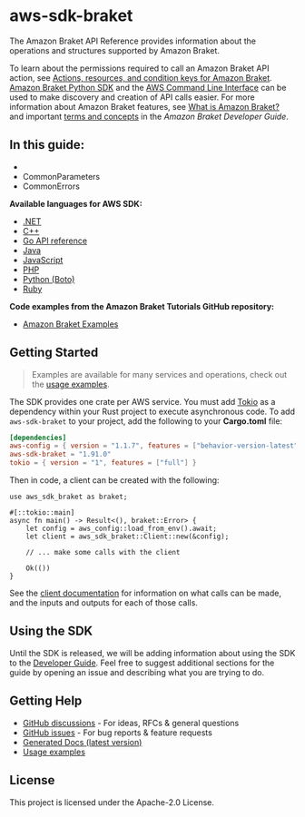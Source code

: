 # aws-sdk-braket

The Amazon Braket API Reference provides information about the operations and structures supported by Amazon Braket.

To learn about the permissions required to call an Amazon Braket API action, see [Actions, resources, and condition keys for Amazon Braket](https://docs.aws.amazon.com/service-authorization/latest/reference/list_amazonbraket.html). [Amazon Braket Python SDK](https://amazon-braket-sdk-python.readthedocs.io/en/latest/#) and the [AWS Command Line Interface](https://docs.aws.amazon.com/cli/latest/reference/braket/) can be used to make discovery and creation of API calls easier. For more information about Amazon Braket features, see [What is Amazon Braket?](https://docs.aws.amazon.com/braket/latest/developerguide/what-is-braket.html) and important [terms and concepts](https://docs.aws.amazon.com/braket/latest/developerguide/braket-terms.html) in the _Amazon Braket Developer Guide_.

__In this guide:__
  -
  -
  - CommonParameters
  - CommonErrors

__Available languages for AWS SDK:__
  - [.NET](https://docs.aws.amazon.com/sdkfornet/v3/apidocs/items/Braket/NBraket.html)
  - [C++](https://sdk.amazonaws.com/cpp/api/LATEST/root/html/index.html)
  - [Go API reference](https://docs.aws.amazon.com/sdk-for-go/api/service/braket/)
  - [Java](https://docs.aws.amazon.com/AWSJavaSDK/latest/javadoc/com/amazonaws/services/braket/package-summary.html)
  - [JavaScript](https://docs.aws.amazon.com/AWSJavaScriptSDK/latest/AWS/Braket.html)
  - [PHP](https://docs.aws.amazon.com/aws-sdk-php/v3/api/class-Aws.Braket.BraketClient.html)
  - [Python (Boto)](https://boto3.amazonaws.com/v1/documentation/api/latest/reference/services/braket.html)
  - [Ruby](https://docs.aws.amazon.com/sdk-for-ruby/v3/api/Aws/Braket.html)

__Code examples from the Amazon Braket Tutorials GitHub repository:__
  - [Amazon Braket Examples](https://github.com/amazon-braket/amazon-braket-examples)

## Getting Started

> Examples are available for many services and operations, check out the
> [usage examples](https://github.com/awsdocs/aws-doc-sdk-examples/tree/main/rustv1).

The SDK provides one crate per AWS service. You must add [Tokio](https://crates.io/crates/tokio)
as a dependency within your Rust project to execute asynchronous code. To add `aws-sdk-braket` to
your project, add the following to your **Cargo.toml** file:

```toml
[dependencies]
aws-config = { version = "1.1.7", features = ["behavior-version-latest"] }
aws-sdk-braket = "1.91.0"
tokio = { version = "1", features = ["full"] }
```

Then in code, a client can be created with the following:

```rust,no_run
use aws_sdk_braket as braket;

#[::tokio::main]
async fn main() -> Result<(), braket::Error> {
    let config = aws_config::load_from_env().await;
    let client = aws_sdk_braket::Client::new(&config);

    // ... make some calls with the client

    Ok(())
}
```

See the [client documentation](https://docs.rs/aws-sdk-braket/latest/aws_sdk_braket/client/struct.Client.html)
for information on what calls can be made, and the inputs and outputs for each of those calls.

## Using the SDK

Until the SDK is released, we will be adding information about using the SDK to the
[Developer Guide](https://docs.aws.amazon.com/sdk-for-rust/latest/dg/welcome.html). Feel free to suggest
additional sections for the guide by opening an issue and describing what you are trying to do.

## Getting Help

* [GitHub discussions](https://github.com/awslabs/aws-sdk-rust/discussions) - For ideas, RFCs & general questions
* [GitHub issues](https://github.com/awslabs/aws-sdk-rust/issues/new/choose) - For bug reports & feature requests
* [Generated Docs (latest version)](https://awslabs.github.io/aws-sdk-rust/)
* [Usage examples](https://github.com/awsdocs/aws-doc-sdk-examples/tree/main/rustv1)

## License

This project is licensed under the Apache-2.0 License.

